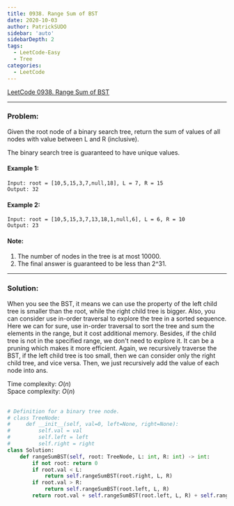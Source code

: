 ```yaml
---
title: 0938. Range Sum of BST
date: 2020-10-03
author: PatrickSUDO
sidebar: 'auto'
sidebarDepth: 2
tags: 
  - LeetCode-Easy
  - Tree
categories:
  - LeetCode
---
```

[LeetCode 0938. Range Sum of BST](https://leetcode.com/problems/invert-binary-tree/)

---
### Problem: 

Given the root node of a binary search tree, return the sum of values of all nodes with value between L and R (inclusive).

The binary search tree is guaranteed to have unique values.


#### Example 1:

    Input: root = [10,5,15,3,7,null,18], L = 7, R = 15
    Output: 32

#### Example 2:

    Input: root = [10,5,15,3,7,13,18,1,null,6], L = 6, R = 10
    Output: 23

#### Note:

1. The number of nodes in the tree is at most 10000.
2. The final answer is guaranteed to be less than 2^31.

---
### Solution:
When you see the BST, it means we can use the property of the left child tree is smaller than the root, while the right child tree is bigger. Also, you can consider use in-order traversal to explore the tree in a sorted sequence. Here we can for sure, use in-order traversal to sort the tree and sum the elements in the range, but it cost additional memory. Besides, if the child tree is not in the specified range, we don't need to explore it. It can be a pruning which makes it more efficient. Again, we recursively traverse the BST, if the left child tree is too small, then we can consider only the right child tree, and vice versa. Then, we just recursively add the value of each node into ans.

Time complexity: $O(n)$ </br>
Space complexity: $O(n)$
</br>
</br>

```python
# Definition for a binary tree node.
# class TreeNode:
#     def __init__(self, val=0, left=None, right=None):
#         self.val = val
#         self.left = left
#         self.right = right
class Solution:
    def rangeSumBST(self, root: TreeNode, L: int, R: int) -> int:
        if not root: return 0
        if root.val < L:
            return self.rangeSumBST(root.right, L, R)
        if root.val > R:
            return self.rangeSumBST(root.left, L, R)
        return root.val + self.rangeSumBST(root.left, L, R) + self.rangeSumBST(root.right, L, R)
```
<Disqus shortname="patricksudo" />
